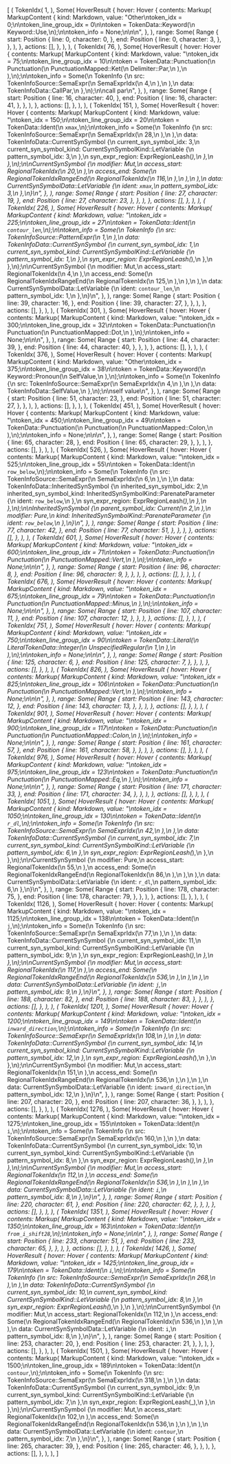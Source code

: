 [
    (
        TokenIdx(
            1,
        ),
        Some(
            HoverResult {
                hover: Hover {
                    contents: Markup(
                        MarkupContent {
                            kind: Markdown,
                            value: "Other\ntoken_idx = 0;\n\ntoken_line_group_idx = 0\n\ntoken = TokenData::Keyword(\n    Keyword::Use,\n);\n\ntoken_info = None;\n\n\n",
                        },
                    ),
                    range: Some(
                        Range {
                            start: Position {
                                line: 0,
                                character: 0,
                            },
                            end: Position {
                                line: 0,
                                character: 3,
                            },
                        },
                    ),
                },
                actions: [],
            },
        ),
    ),
    (
        TokenIdx(
            76,
        ),
        Some(
            HoverResult {
                hover: Hover {
                    contents: Markup(
                        MarkupContent {
                            kind: Markdown,
                            value: "\ntoken_idx = 75;\n\ntoken_line_group_idx = 10\n\ntoken = TokenData::Punctuation(\n    Punctuation(\n        PunctuationMapped::Ket(\n            Delimiter::Par,\n        ),\n    ),\n);\n\ntoken_info = Some(\n    TokenInfo {\n        src: TokenInfoSource::SemaExpr(\n            SemaExprIdx(\n                4,\n            ),\n        ),\n        data: TokenInfoData::CallPar,\n    },\n);\n\ncall par\n",
                        },
                    ),
                    range: Some(
                        Range {
                            start: Position {
                                line: 16,
                                character: 40,
                            },
                            end: Position {
                                line: 16,
                                character: 41,
                            },
                        },
                    ),
                },
                actions: [],
            },
        ),
    ),
    (
        TokenIdx(
            151,
        ),
        Some(
            HoverResult {
                hover: Hover {
                    contents: Markup(
                        MarkupContent {
                            kind: Markdown,
                            value: "\ntoken_idx = 150;\n\ntoken_line_group_idx = 20\n\ntoken = TokenData::Ident(\n    `xmax`,\n);\n\ntoken_info = Some(\n    TokenInfo {\n        src: TokenInfoSource::SemaExpr(\n            SemaExprIdx(\n                28,\n            ),\n        ),\n        data: TokenInfoData::CurrentSynSymbol {\n            current_syn_symbol_idx: 3,\n            current_syn_symbol_kind: CurrentSynSymbolKind::LetVariable {\n                pattern_symbol_idx: 3,\n            },\n            syn_expr_region: ExprRegionLeash(_),\n        },\n    },\n);\n\nCurrentSynSymbol {\n    modifier: Mut,\n    access_start: RegionalTokenIdx(\n        20,\n    ),\n    access_end: Some(\n        RegionalTokenIdxRangeEnd(\n            RegionalTokenIdx(\n                116,\n            ),\n        ),\n    ),\n    data: CurrentSynSymbolData::LetVariable {\n        ident: `xmax`,\n        pattern_symbol_idx: 3,\n    },\n}\n",
                        },
                    ),
                    range: Some(
                        Range {
                            start: Position {
                                line: 27,
                                character: 19,
                            },
                            end: Position {
                                line: 27,
                                character: 23,
                            },
                        },
                    ),
                },
                actions: [],
            },
        ),
    ),
    (
        TokenIdx(
            226,
        ),
        Some(
            HoverResult {
                hover: Hover {
                    contents: Markup(
                        MarkupContent {
                            kind: Markdown,
                            value: "\ntoken_idx = 225;\n\ntoken_line_group_idx = 27\n\ntoken = TokenData::Ident(\n    `contour_len`,\n);\n\ntoken_info = Some(\n    TokenInfo {\n        src: TokenInfoSource::PatternExpr(\n            1,\n        ),\n        data: TokenInfoData::CurrentSynSymbol {\n            current_syn_symbol_idx: 1,\n            current_syn_symbol_kind: CurrentSynSymbolKind::LetVariable {\n                pattern_symbol_idx: 1,\n            },\n            syn_expr_region: ExprRegionLeash(_),\n        },\n    },\n);\n\nCurrentSynSymbol {\n    modifier: Mut,\n    access_start: RegionalTokenIdx(\n        4,\n    ),\n    access_end: Some(\n        RegionalTokenIdxRangeEnd(\n            RegionalTokenIdx(\n                125,\n            ),\n        ),\n    ),\n    data: CurrentSynSymbolData::LetVariable {\n        ident: `contour_len`,\n        pattern_symbol_idx: 1,\n    },\n}\n",
                        },
                    ),
                    range: Some(
                        Range {
                            start: Position {
                                line: 39,
                                character: 16,
                            },
                            end: Position {
                                line: 39,
                                character: 27,
                            },
                        },
                    ),
                },
                actions: [],
            },
        ),
    ),
    (
        TokenIdx(
            301,
        ),
        Some(
            HoverResult {
                hover: Hover {
                    contents: Markup(
                        MarkupContent {
                            kind: Markdown,
                            value: "\ntoken_idx = 300;\n\ntoken_line_group_idx = 32\n\ntoken = TokenData::Punctuation(\n    Punctuation(\n        PunctuationMapped::Dot,\n    ),\n);\n\ntoken_info = None;\n\n\n",
                        },
                    ),
                    range: Some(
                        Range {
                            start: Position {
                                line: 44,
                                character: 39,
                            },
                            end: Position {
                                line: 44,
                                character: 40,
                            },
                        },
                    ),
                },
                actions: [],
            },
        ),
    ),
    (
        TokenIdx(
            376,
        ),
        Some(
            HoverResult {
                hover: Hover {
                    contents: Markup(
                        MarkupContent {
                            kind: Markdown,
                            value: "Other\ntoken_idx = 375;\n\ntoken_line_group_idx = 38\n\ntoken = TokenData::Keyword(\n    Keyword::Pronoun(\n        SelfValue,\n    ),\n);\n\ntoken_info = Some(\n    TokenInfo {\n        src: TokenInfoSource::SemaExpr(\n            SemaExprIdx(\n                4,\n            ),\n        ),\n        data: TokenInfoData::SelfValue,\n    },\n);\n\nself value\n",
                        },
                    ),
                    range: Some(
                        Range {
                            start: Position {
                                line: 51,
                                character: 23,
                            },
                            end: Position {
                                line: 51,
                                character: 27,
                            },
                        },
                    ),
                },
                actions: [],
            },
        ),
    ),
    (
        TokenIdx(
            451,
        ),
        Some(
            HoverResult {
                hover: Hover {
                    contents: Markup(
                        MarkupContent {
                            kind: Markdown,
                            value: "\ntoken_idx = 450;\n\ntoken_line_group_idx = 49\n\ntoken = TokenData::Punctuation(\n    Punctuation(\n        PunctuationMapped::Colon,\n    ),\n);\n\ntoken_info = None;\n\n\n",
                        },
                    ),
                    range: Some(
                        Range {
                            start: Position {
                                line: 65,
                                character: 28,
                            },
                            end: Position {
                                line: 65,
                                character: 29,
                            },
                        },
                    ),
                },
                actions: [],
            },
        ),
    ),
    (
        TokenIdx(
            526,
        ),
        Some(
            HoverResult {
                hover: Hover {
                    contents: Markup(
                        MarkupContent {
                            kind: Markdown,
                            value: "\ntoken_idx = 525;\n\ntoken_line_group_idx = 55\n\ntoken = TokenData::Ident(\n    `row_below`,\n);\n\ntoken_info = Some(\n    TokenInfo {\n        src: TokenInfoSource::SemaExpr(\n            SemaExprIdx(\n                6,\n            ),\n        ),\n        data: TokenInfoData::InheritedSynSymbol {\n            inherited_syn_symbol_idx: 2,\n            inherited_syn_symbol_kind: InheritedSynSymbolKind::ParenateParameter {\n                ident: `row_below`,\n            },\n            syn_expr_region: ExprRegionLeash(_),\n        },\n    },\n);\n\nInheritedSynSymbol {\n    parent_symbol_idx: Current(\n        2,\n    ),\n    modifier: Pure,\n    kind: InheritedSynSymbolKind::ParenateParameter {\n        ident: `row_below`,\n    },\n}\n",
                        },
                    ),
                    range: Some(
                        Range {
                            start: Position {
                                line: 77,
                                character: 42,
                            },
                            end: Position {
                                line: 77,
                                character: 51,
                            },
                        },
                    ),
                },
                actions: [],
            },
        ),
    ),
    (
        TokenIdx(
            601,
        ),
        Some(
            HoverResult {
                hover: Hover {
                    contents: Markup(
                        MarkupContent {
                            kind: Markdown,
                            value: "\ntoken_idx = 600;\n\ntoken_line_group_idx = 71\n\ntoken = TokenData::Punctuation(\n    Punctuation(\n        PunctuationMapped::Vert,\n    ),\n);\n\ntoken_info = None;\n\n\n",
                        },
                    ),
                    range: Some(
                        Range {
                            start: Position {
                                line: 96,
                                character: 8,
                            },
                            end: Position {
                                line: 96,
                                character: 9,
                            },
                        },
                    ),
                },
                actions: [],
            },
        ),
    ),
    (
        TokenIdx(
            676,
        ),
        Some(
            HoverResult {
                hover: Hover {
                    contents: Markup(
                        MarkupContent {
                            kind: Markdown,
                            value: "\ntoken_idx = 675;\n\ntoken_line_group_idx = 79\n\ntoken = TokenData::Punctuation(\n    Punctuation(\n        PunctuationMapped::Minus,\n    ),\n);\n\ntoken_info = None;\n\n\n",
                        },
                    ),
                    range: Some(
                        Range {
                            start: Position {
                                line: 107,
                                character: 11,
                            },
                            end: Position {
                                line: 107,
                                character: 12,
                            },
                        },
                    ),
                },
                actions: [],
            },
        ),
    ),
    (
        TokenIdx(
            751,
        ),
        Some(
            HoverResult {
                hover: Hover {
                    contents: Markup(
                        MarkupContent {
                            kind: Markdown,
                            value: "\ntoken_idx = 750;\n\ntoken_line_group_idx = 90\n\ntoken = TokenData::Literal(\n    LiteralTokenData::Integer(\n        UnspecifiedRegular(\n            1,\n        ),\n    ),\n);\n\ntoken_info = None;\n\n\n",
                        },
                    ),
                    range: Some(
                        Range {
                            start: Position {
                                line: 125,
                                character: 6,
                            },
                            end: Position {
                                line: 125,
                                character: 7,
                            },
                        },
                    ),
                },
                actions: [],
            },
        ),
    ),
    (
        TokenIdx(
            826,
        ),
        Some(
            HoverResult {
                hover: Hover {
                    contents: Markup(
                        MarkupContent {
                            kind: Markdown,
                            value: "\ntoken_idx = 825;\n\ntoken_line_group_idx = 106\n\ntoken = TokenData::Punctuation(\n    Punctuation(\n        PunctuationMapped::Vert,\n    ),\n);\n\ntoken_info = None;\n\n\n",
                        },
                    ),
                    range: Some(
                        Range {
                            start: Position {
                                line: 143,
                                character: 12,
                            },
                            end: Position {
                                line: 143,
                                character: 13,
                            },
                        },
                    ),
                },
                actions: [],
            },
        ),
    ),
    (
        TokenIdx(
            901,
        ),
        Some(
            HoverResult {
                hover: Hover {
                    contents: Markup(
                        MarkupContent {
                            kind: Markdown,
                            value: "\ntoken_idx = 900;\n\ntoken_line_group_idx = 117\n\ntoken = TokenData::Punctuation(\n    Punctuation(\n        PunctuationMapped::Colon,\n    ),\n);\n\ntoken_info = None;\n\n\n",
                        },
                    ),
                    range: Some(
                        Range {
                            start: Position {
                                line: 161,
                                character: 57,
                            },
                            end: Position {
                                line: 161,
                                character: 58,
                            },
                        },
                    ),
                },
                actions: [],
            },
        ),
    ),
    (
        TokenIdx(
            976,
        ),
        Some(
            HoverResult {
                hover: Hover {
                    contents: Markup(
                        MarkupContent {
                            kind: Markdown,
                            value: "\ntoken_idx = 975;\n\ntoken_line_group_idx = 123\n\ntoken = TokenData::Punctuation(\n    Punctuation(\n        PunctuationMapped::Eq,\n    ),\n);\n\ntoken_info = None;\n\n\n",
                        },
                    ),
                    range: Some(
                        Range {
                            start: Position {
                                line: 171,
                                character: 33,
                            },
                            end: Position {
                                line: 171,
                                character: 34,
                            },
                        },
                    ),
                },
                actions: [],
            },
        ),
    ),
    (
        TokenIdx(
            1051,
        ),
        Some(
            HoverResult {
                hover: Hover {
                    contents: Markup(
                        MarkupContent {
                            kind: Markdown,
                            value: "\ntoken_idx = 1050;\n\ntoken_line_group_idx = 130\n\ntoken = TokenData::Ident(\n    `r_dl`,\n);\n\ntoken_info = Some(\n    TokenInfo {\n        src: TokenInfoSource::SemaExpr(\n            SemaExprIdx(\n                42,\n            ),\n        ),\n        data: TokenInfoData::CurrentSynSymbol {\n            current_syn_symbol_idx: 7,\n            current_syn_symbol_kind: CurrentSynSymbolKind::LetVariable {\n                pattern_symbol_idx: 6,\n            },\n            syn_expr_region: ExprRegionLeash(_),\n        },\n    },\n);\n\nCurrentSynSymbol {\n    modifier: Pure,\n    access_start: RegionalTokenIdx(\n        55,\n    ),\n    access_end: Some(\n        RegionalTokenIdxRangeEnd(\n            RegionalTokenIdx(\n                86,\n            ),\n        ),\n    ),\n    data: CurrentSynSymbolData::LetVariable {\n        ident: `r_dl`,\n        pattern_symbol_idx: 6,\n    },\n}\n",
                        },
                    ),
                    range: Some(
                        Range {
                            start: Position {
                                line: 178,
                                character: 75,
                            },
                            end: Position {
                                line: 178,
                                character: 79,
                            },
                        },
                    ),
                },
                actions: [],
            },
        ),
    ),
    (
        TokenIdx(
            1126,
        ),
        Some(
            HoverResult {
                hover: Hover {
                    contents: Markup(
                        MarkupContent {
                            kind: Markdown,
                            value: "\ntoken_idx = 1125;\n\ntoken_line_group_idx = 138\n\ntoken = TokenData::Ident(\n    `j`,\n);\n\ntoken_info = Some(\n    TokenInfo {\n        src: TokenInfoSource::SemaExpr(\n            SemaExprIdx(\n                77,\n            ),\n        ),\n        data: TokenInfoData::CurrentSynSymbol {\n            current_syn_symbol_idx: 11,\n            current_syn_symbol_kind: CurrentSynSymbolKind::LetVariable {\n                pattern_symbol_idx: 9,\n            },\n            syn_expr_region: ExprRegionLeash(_),\n        },\n    },\n);\n\nCurrentSynSymbol {\n    modifier: Mut,\n    access_start: RegionalTokenIdx(\n        117,\n    ),\n    access_end: Some(\n        RegionalTokenIdxRangeEnd(\n            RegionalTokenIdx(\n                536,\n            ),\n        ),\n    ),\n    data: CurrentSynSymbolData::LetVariable {\n        ident: `j`,\n        pattern_symbol_idx: 9,\n    },\n}\n",
                        },
                    ),
                    range: Some(
                        Range {
                            start: Position {
                                line: 188,
                                character: 82,
                            },
                            end: Position {
                                line: 188,
                                character: 83,
                            },
                        },
                    ),
                },
                actions: [],
            },
        ),
    ),
    (
        TokenIdx(
            1201,
        ),
        Some(
            HoverResult {
                hover: Hover {
                    contents: Markup(
                        MarkupContent {
                            kind: Markdown,
                            value: "\ntoken_idx = 1200;\n\ntoken_line_group_idx = 149\n\ntoken = TokenData::Ident(\n    `inward_direction`,\n);\n\ntoken_info = Some(\n    TokenInfo {\n        src: TokenInfoSource::SemaExpr(\n            SemaExprIdx(\n                108,\n            ),\n        ),\n        data: TokenInfoData::CurrentSynSymbol {\n            current_syn_symbol_idx: 14,\n            current_syn_symbol_kind: CurrentSynSymbolKind::LetVariable {\n                pattern_symbol_idx: 12,\n            },\n            syn_expr_region: ExprRegionLeash(_),\n        },\n    },\n);\n\nCurrentSynSymbol {\n    modifier: Mut,\n    access_start: RegionalTokenIdx(\n        151,\n    ),\n    access_end: Some(\n        RegionalTokenIdxRangeEnd(\n            RegionalTokenIdx(\n                536,\n            ),\n        ),\n    ),\n    data: CurrentSynSymbolData::LetVariable {\n        ident: `inward_direction`,\n        pattern_symbol_idx: 12,\n    },\n}\n",
                        },
                    ),
                    range: Some(
                        Range {
                            start: Position {
                                line: 207,
                                character: 20,
                            },
                            end: Position {
                                line: 207,
                                character: 36,
                            },
                        },
                    ),
                },
                actions: [],
            },
        ),
    ),
    (
        TokenIdx(
            1276,
        ),
        Some(
            HoverResult {
                hover: Hover {
                    contents: Markup(
                        MarkupContent {
                            kind: Markdown,
                            value: "\ntoken_idx = 1275;\n\ntoken_line_group_idx = 155\n\ntoken = TokenData::Ident(\n    `i`,\n);\n\ntoken_info = Some(\n    TokenInfo {\n        src: TokenInfoSource::SemaExpr(\n            SemaExprIdx(\n                160,\n            ),\n        ),\n        data: TokenInfoData::CurrentSynSymbol {\n            current_syn_symbol_idx: 10,\n            current_syn_symbol_kind: CurrentSynSymbolKind::LetVariable {\n                pattern_symbol_idx: 8,\n            },\n            syn_expr_region: ExprRegionLeash(_),\n        },\n    },\n);\n\nCurrentSynSymbol {\n    modifier: Mut,\n    access_start: RegionalTokenIdx(\n        112,\n    ),\n    access_end: Some(\n        RegionalTokenIdxRangeEnd(\n            RegionalTokenIdx(\n                536,\n            ),\n        ),\n    ),\n    data: CurrentSynSymbolData::LetVariable {\n        ident: `i`,\n        pattern_symbol_idx: 8,\n    },\n}\n",
                        },
                    ),
                    range: Some(
                        Range {
                            start: Position {
                                line: 220,
                                character: 61,
                            },
                            end: Position {
                                line: 220,
                                character: 62,
                            },
                        },
                    ),
                },
                actions: [],
            },
        ),
    ),
    (
        TokenIdx(
            1351,
        ),
        Some(
            HoverResult {
                hover: Hover {
                    contents: Markup(
                        MarkupContent {
                            kind: Markdown,
                            value: "\ntoken_idx = 1350;\n\ntoken_line_group_idx = 163\n\ntoken = TokenData::Ident(\n    `from_i_shift28`,\n);\n\ntoken_info = None;\n\n\n",
                        },
                    ),
                    range: Some(
                        Range {
                            start: Position {
                                line: 233,
                                character: 51,
                            },
                            end: Position {
                                line: 233,
                                character: 65,
                            },
                        },
                    ),
                },
                actions: [],
            },
        ),
    ),
    (
        TokenIdx(
            1426,
        ),
        Some(
            HoverResult {
                hover: Hover {
                    contents: Markup(
                        MarkupContent {
                            kind: Markdown,
                            value: "\ntoken_idx = 1425;\n\ntoken_line_group_idx = 179\n\ntoken = TokenData::Ident(\n    `i`,\n);\n\ntoken_info = Some(\n    TokenInfo {\n        src: TokenInfoSource::SemaExpr(\n            SemaExprIdx(\n                268,\n            ),\n        ),\n        data: TokenInfoData::CurrentSynSymbol {\n            current_syn_symbol_idx: 10,\n            current_syn_symbol_kind: CurrentSynSymbolKind::LetVariable {\n                pattern_symbol_idx: 8,\n            },\n            syn_expr_region: ExprRegionLeash(_),\n        },\n    },\n);\n\nCurrentSynSymbol {\n    modifier: Mut,\n    access_start: RegionalTokenIdx(\n        112,\n    ),\n    access_end: Some(\n        RegionalTokenIdxRangeEnd(\n            RegionalTokenIdx(\n                536,\n            ),\n        ),\n    ),\n    data: CurrentSynSymbolData::LetVariable {\n        ident: `i`,\n        pattern_symbol_idx: 8,\n    },\n}\n",
                        },
                    ),
                    range: Some(
                        Range {
                            start: Position {
                                line: 253,
                                character: 20,
                            },
                            end: Position {
                                line: 253,
                                character: 21,
                            },
                        },
                    ),
                },
                actions: [],
            },
        ),
    ),
    (
        TokenIdx(
            1501,
        ),
        Some(
            HoverResult {
                hover: Hover {
                    contents: Markup(
                        MarkupContent {
                            kind: Markdown,
                            value: "\ntoken_idx = 1500;\n\ntoken_line_group_idx = 189\n\ntoken = TokenData::Ident(\n    `contour`,\n);\n\ntoken_info = Some(\n    TokenInfo {\n        src: TokenInfoSource::SemaExpr(\n            SemaExprIdx(\n                318,\n            ),\n        ),\n        data: TokenInfoData::CurrentSynSymbol {\n            current_syn_symbol_idx: 9,\n            current_syn_symbol_kind: CurrentSynSymbolKind::LetVariable {\n                pattern_symbol_idx: 7,\n            },\n            syn_expr_region: ExprRegionLeash(_),\n        },\n    },\n);\n\nCurrentSynSymbol {\n    modifier: Mut,\n    access_start: RegionalTokenIdx(\n        102,\n    ),\n    access_end: Some(\n        RegionalTokenIdxRangeEnd(\n            RegionalTokenIdx(\n                536,\n            ),\n        ),\n    ),\n    data: CurrentSynSymbolData::LetVariable {\n        ident: `contour`,\n        pattern_symbol_idx: 7,\n    },\n}\n",
                        },
                    ),
                    range: Some(
                        Range {
                            start: Position {
                                line: 265,
                                character: 39,
                            },
                            end: Position {
                                line: 265,
                                character: 46,
                            },
                        },
                    ),
                },
                actions: [],
            },
        ),
    ),
]